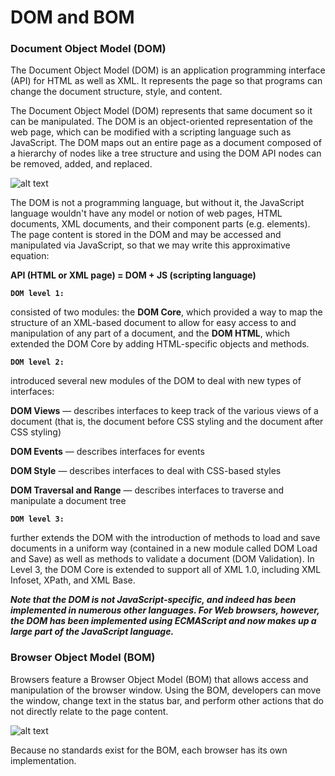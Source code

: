 # DOM and BOM

### Document Object Model (DOM)
The Document Object Model (DOM) is an application programming interface (API) for HTML as well as XML.
It represents the page so that programs can change the document structure, style, and content.

The Document Object Model (DOM) represents that same document so it can be manipulated. 
The DOM is an object-oriented representation of the web page, which can be modified with a scripting language such as JavaScript.
The DOM maps out an entire page as a document composed of a hierarchy of nodes like a tree structure 
and using the DOM API nodes can be removed, added, and replaced.

![alt text](https://cdn-images-1.medium.com/max/880/1*aXkyRKW3S5t1n6x1TgmcxA.png)

The DOM is not a programming language, but without it, the JavaScript language wouldn't have any model or notion of web pages, 
HTML documents, XML documents, and their component parts (e.g. elements). 
The page content is stored in the DOM and may be accessed and manipulated via JavaScript, 
so that we may write this approximative equation:  

**API (HTML or XML page) = DOM + JS (scripting language)**

__`DOM level 1:`__

consisted of two modules: the **DOM Core**, which provided a way to map the structure of an 
XML-based document to allow for easy access to and manipulation of any part of a document, 
and the **DOM HTML**, which extended the DOM Core by adding HTML-specific objects and methods.

__`DOM level 2:`__ 

introduced several new modules of the DOM to deal with new types of interfaces:

**DOM Views** — describes interfaces to keep track of the various views of a document (that is, the document before CSS styling and the document after CSS styling)

**DOM Events** — describes interfaces for events

**DOM Style** — describes interfaces to deal with CSS-based styles

**DOM Traversal and Range** — describes interfaces to traverse and manipulate a document tree

__`DOM level 3:`__
 
 further extends the DOM with the introduction of methods to load and save documents in a 
 uniform way (contained in a new module called DOM Load and Save) as well as methods to 
 validate a document (DOM Validation). In Level 3, the DOM Core is extended to support 
 all of XML 1.0, including XML Infoset, XPath, and XML Base.

**_Note that the DOM is not JavaScript-specific, and indeed has been implemented in numerous 
other languages. For Web browsers, however, the DOM has been implemented using ECMAScript 
and now makes up a large part of the JavaScript language._**

### Browser Object Model (BOM)
Browsers feature a Browser Object Model (BOM) that allows access and manipulation of 
the browser window. Using the BOM, developers can move the window, change text in the status bar, 
and perform other actions that do not directly relate to the page content.

![alt text](https://cdn-images-1.medium.com/max/880/1*K-CM7OV1lQnnACBeIcagSw.png)

Because no standards exist for the BOM, each browser has its own implementation.
